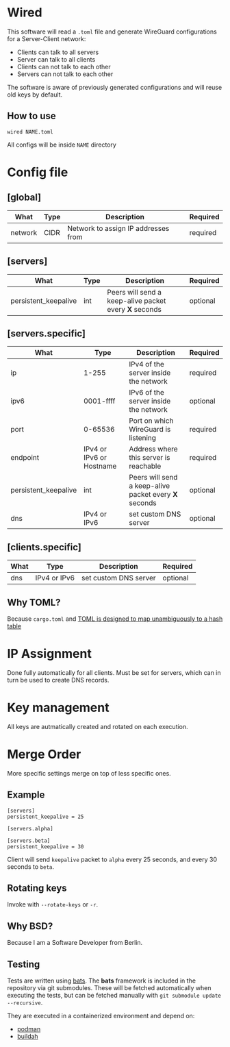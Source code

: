# Wired

This software will read a `.toml` file and generate WireGuard configurations for a Server-Client network:
- Clients can talk to all servers
- Server can talk to all clients
- Clients can not talk to each other
- Servers can not talk to each other

The software is aware of previously generated configurations and will reuse old keys by default.

## How to use

`wired NAME.toml`

All configs will be inside `NAME` directory

# Config file

## [global]
|What|Type|Description|Required|
|---|---|---|---|
|network|CIDR|Network to assign IP addresses from|required|


## [servers]
|What|Type|Description|Required|
|---|---|---|---|
|persistent_keepalive|int|Peers will send a keep-alive packet every **X** seconds|optional|

## [servers.specific]
|What|Type|Description|Required|
|---|---|---|---|
|ip|1-255|IPv4 of the server inside the network|required|
|ipv6|0001-ffff|IPv6 of the server inside the network|optional|
|port|0-65536|Port on which WireGuard is listening|required|
|endpoint|IPv4 or IPv6 or Hostname|Address where this server is reachable|required|
|persistent_keepalive|int|Peers will send a keep-alive packet every **X** seconds|optional|
|dns|IPv4 or IPv6|set custom DNS server|optional|

## [clients.specific]

|What|Type|Description|Required|
|---|---|---|---|
|dns|IPv4 or IPv6|set custom DNS server|optional|

## Why TOML?

Because `cargo.toml` and [TOML is designed to map unambiguously to a hash table](https://toml.io/en/)

# IP Assignment
Done fully automatically for all clients.
Must be set for servers, which can in turn be used to create DNS records.

# Key management
All keys are autmatically created and rotated on each execution.

# Merge Order

More specific settings merge on top of less specific ones.

## Example
```
[servers]
persistent_keepalive = 25

[servers.alpha]

[servers.beta]
persistent_keepalive = 30
```

Client will send `keepalive` packet to `alpha` every 25 seconds, and every 30 seconds to `beta`.


## Rotating keys

Invoke with `--rotate-keys` or `-r`.

## Why BSD?

Because I am a Software Developer from Berlin.

## Testing
Tests are written using [bats](https://github.com/bats-core/bats-core).
The **bats** framework is included in the repository via git submodules.
These will be fetched automatically when executing the tests, but can be fetched manually with `git submodule update --recursive`.

They are executed in a containerized environment and depend on:

- [podman](https://podman.io/)
- [buildah](https://buildah.io/)


